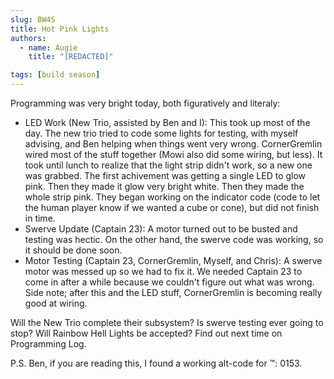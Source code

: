 ```yaml
---
slug: BW4S
title: Hot Pink Lights
authors:
  - name: Augie
    title: "[REDACTED]"

tags: [build season]
---
```

Programming was very bright today, both figuratively and literaly:

* LED Work (New Trio, assisted by Ben and I): This took up most of the day. The new trio tried to code some lights for testing, with myself advising, and Ben helping when things went very wrong. CornerGremlin wired most of the stuff together (Mowi also did some wiring, but less). It took until lunch to realize that the light strip didn't work, so a new one was grabbed. The first achivement was getting a single LED to glow pink. Then they made it glow very bright white. Then they made the whole strip pink. They began working on the indicator code (code to let the human player know if we wanted a cube or cone), but did not finish in time.
* Swerve Update (Captain 23): A motor turned out to be busted and testing was hectic. On the other hand, the swerve code was working, so it should be done soon. 
* Motor Testing (Captain 23, CornerGremlin, Myself, and Chris): A swerve motor was messed up so we had to fix it. We needed Captain 23 to come in after a while because we couldn't figure out what was wrong. Side note; after this and the LED stuff, CornerGremlin is becoming really good at wiring.

Will the New Trio complete their subsystem? Is swerve testing ever going to stop? Will Rainbow Hell Lights be accepted? Find out next time on Programming Log.

P.S. Ben, if you are reading this, I found a working alt-code for ™: 0153. 